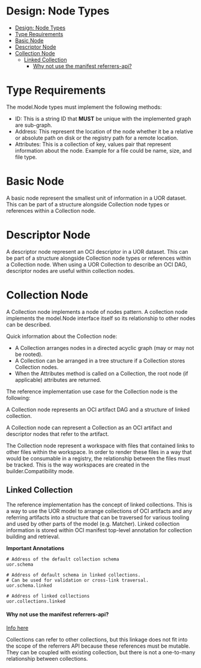 Design: Node Types
===
- [Design: Node Types](#design-node-types)
- [Type Requirements](#type-requirements)
- [Basic Node](#basic-node)
- [Descriptor Node](#descriptor-node)
- [Collection Node](#collection-node)
  - [Linked Collection](#linked-collection)
      - [Why not use the manifest referrers-api?](#why-not-use-the-manifest-referrers-api)

# Type Requirements

The model.Node types must implement the following methods:

- ID: This is a string ID that **MUST** be unique with the implemented graph are sub-graph.
- Address: This represent the location of the node whether it be a relative or absolute path on disk or the registry path for a remote location.
- Attributes: This is a collection of key, values pair that represent information about the node. Example for a file could be name, size, and file type.

# Basic Node

A basic node represent the smallest unit of information in a UOR dataset. This can be part of a structure alongside Collection node
types or references within a Collection node.

# Descriptor Node

A descriptor node represent an OCI descriptor in a UOR dataset. This can be part of a structure alongside Collection node
types or references within a Collection node. When using a UOR Collection to describe an OCI DAG, descriptor nodes are useful within 
collection nodes.

# Collection Node

A Collection node implements a node of nodes pattern. A collection node implements the model.Node interface itself so its relationship to other nodes can be described.

Quick information about the Collection node:
- A Collection arranges nodes in a directed acyclic graph (may or may not be rooted).
- A Collection can be arranged in a tree structure if a Collection stores Collection nodes.
- When the Attributes method is called on a Collection, the root node (if applicable) attributes are returned.

The reference implementation use case for the Collection node is the following:

A Collection node represents an OCI artifact DAG and a structure of linked collection.

A Collection node can represent a Collection as an OCI artifact and descriptor nodes that refer to the artifact.

The Collection node represent a workspace with files that contained links to other files within the workspace. In order to render these
files in a way that would be consumable in a registry, the relationship between the files must be tracked. This is the way workspaces are created
in the builder.Compatibility mode.

## Linked Collection

The reference implementation has the concept of linked collections. This is a way to use the UOR model to arrange collections of OCI artifacts and any referring artifacts into a structure that can be traversed for various tooling and used by other parts of the model (e.g. Matcher). Linked collection information is stored within OCI manifest top-level annotation for collection building and retrieval.

**Important Annotations**

```
# Address of the default collection schema
uor.schema
```
```
# Address of default schema in linked collections.
# Can be used for validation or cross-link traversal.
uor.schema.linked
```

```
# Address of linked collections
uor.collections.linked
```

#### Why not use the manifest referrers-api?
[Info here](https://github.com/oras-project/artifacts-spec/blob/main/manifest-referrers-api.md)

Collections can refer to other collections, but this linkage does not fit into the scope of the referrers API because these
references must be mutable. They can be coupled with existing collection, but there is not a one-to-many relationship
between collections.